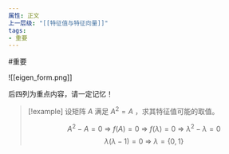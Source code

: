 ```yaml
---
属性: 正文
上一层级: "[[特征值与特征向量]]"
tags:
- 重要
---
```


#重要 

![[eigen_form.png]]

后四列为重点内容，请一定记忆！

> [!example] 
> 设矩阵 $A$ 满足 $A^{2}=A$ ，求其特征值可能的取值。
> 
> $$A^{2}-A = 0 ~\Rightarrow~ f(A) = 0 ~\Rightarrow~ f(\lambda) = 0 ~\Rightarrow~ \lambda^{2} - \lambda = 0$$
> $$\lambda (\lambda -1) = 0 ~ \Rightarrow ~ \lambda = \{ 0,1 \}$$